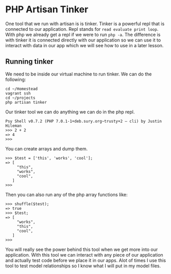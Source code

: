 # PHP Artisan Tinker

One tool that we run with artisan is is tinker. Tinker is a powerful repl that is connected to our application. Repl stands for `read evaluate print loop`. With php we already get a repl if we were to run `php -a`. The difference is with tinker it is connected directly with our application so we can use it to interact with data in our app which we will see how to use in a later lesson.

## Running tinker

We need to be inside our virtual machine to run tinker. We can do the following:

```
cd ~/Homestead
vagrant ssh
cd ~/projects
php artisan tinker
```
Our tinker tool we can do anything we can do in the php repl.

```
Psy Shell v0.7.2 (PHP 7.0.1-1+deb.sury.org~trusty+2 — cli) by Justin Hileman
>>> 2 + 2
=> 4
>>>
```

You can create arrays and dump them.

```
>>> $test = ['this', 'works', 'cool'];
=> [
     "this",
     "works",
     "cool",
   ]
>>>
```
Then you can also run any of the php array functions like:

```
>>> shuffle($test);
=> true
>>> $test;
=> [
     "works",
     "this",
     "cool",
   ]
>>> 
```
You will really see the power behind this tool when we get more into our application. With this tool we can interact with any piece of our application and actually test code before we place it in our apps. Alot of times I use this tool to test model relationships so I know what I will put in my model files.

